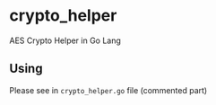 # crypto_helper

AES Crypto Helper in Go Lang

## Using

Please see in `crypto_helper.go` file (commented part)